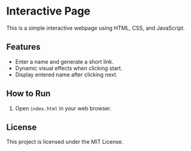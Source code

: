 # Interactive Page

This is a simple interactive webpage using HTML, CSS, and JavaScript.

## Features

- Enter a name and generate a short link.
- Dynamic visual effects when clicking start.
- Display entered name after clicking next.

## How to Run

1. Open `index.html` in your web browser.

## License

This project is licensed under the MIT License.
